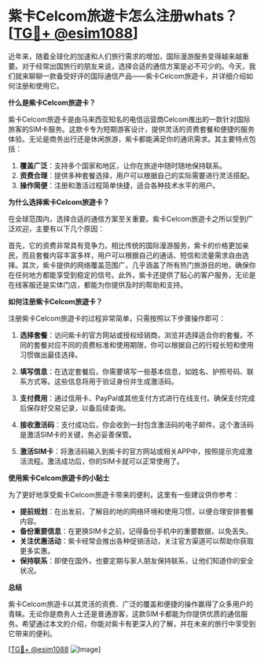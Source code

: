 # 紫卡Celcom旅遊卡怎么注册whats？[[TG💪+ @esim1088](https://t.me/s/esim1088)]

近年来，随着全球化的加速和人们旅行需求的增加，国际漫游服务变得越来越重要。对于经常出国旅行的朋友来说，选择合适的通信方案是必不可少的。今天，我们就来聊聊一款备受好评的国际通信产品——紫卡Celcom旅遊卡，并详细介绍如何注册和使用它。

**什么是紫卡Celcom旅遊卡？**

紫卡Celcom旅遊卡是由马来西亚知名的电信运营商Celcom推出的一款针对国际旅客的SIM卡服务。这款卡专为短期游客设计，提供灵活的资费套餐和便捷的服务体验。无论是商务出行还是休闲旅游，紫卡都能满足你的通讯需求。其主要特点包括：

1. **覆盖广泛**：支持多个国家和地区，让你在旅途中随时随地保持联系。
2. **资费合理**：提供多种套餐选择，用户可以根据自己的实际需要进行灵活搭配。
3. **操作简便**：注册和激活过程简单快捷，适合各种技术水平的用户。

**为什么选择紫卡Celcom旅遊卡？**

在全球范围内，选择合适的通信方案至关重要。紫卡Celcom旅遊卡之所以受到广泛欢迎，主要有以下几个原因：

首先，它的资费非常具有竞争力。相比传统的国际漫游服务，紫卡的价格更加亲民，而且套餐内容丰富多样，用户可以根据自己的通话、短信和流量需求自由选择。其次，紫卡提供的网络覆盖范围广，几乎涵盖了所有热门旅游目的地，确保你在任何地方都能享受到稳定的信号。此外，紫卡还提供了贴心的客户服务，无论是在线客服还是实体门店，都能为你提供及时的帮助和支持。

**如何注册紫卡Celcom旅遊卡？**

注册紫卡Celcom旅遊卡的过程非常简单，只需按照以下步骤操作即可：

1. **选择套餐**：访问紫卡的官方网站或授权经销商，浏览并选择适合你的套餐。不同的套餐对应不同的资费标准和使用期限，你可以根据自己的行程长短和使用习惯做出最佳选择。

2. **填写信息**：在选定套餐后，你需要填写一些基本信息，如姓名、护照号码、联系方式等。这些信息将用于验证身份并生成激活码。

3. **支付费用**：通过信用卡、PayPal或其他支付方式进行在线支付。确保支付完成后保存好交易记录，以备后续查询。

4. **接收激活码**：支付成功后，你会收到一封包含激活码的电子邮件。这个激活码是激活SIM卡的关键，务必妥善保管。

5. **激活SIM卡**：将激活码输入到紫卡的官方网站或相关APP中，按照提示完成激活流程。激活成功后，你的SIM卡就可以正常使用了。

**使用紫卡Celcom旅遊卡的小贴士**

为了更好地享受紫卡Celcom旅遊卡带来的便利，这里有一些建议供你参考：

- **提前规划**：在出发前，了解目的地的网络环境和使用习惯，以便合理安排套餐内容。
- **备份重要信息**：在更换SIM卡之前，记得备份手机中的重要数据，以免丢失。
- **关注优惠活动**：紫卡经常会推出各种促销活动，关注官方渠道可以帮助你获取更多实惠。
- **保持联系**：即使在国外，也要定期与家人朋友保持联系，让他们知道你的安全状况。

**总结**

紫卡Celcom旅遊卡以其灵活的资费、广泛的覆盖和便捷的操作赢得了众多用户的青睐。无论你是商务人士还是普通游客，这款SIM卡都能为你提供优质的通信服务。希望通过本文的介绍，你能对紫卡有更深入的了解，并在未来的旅行中享受到它带来的便利。

[[TG💪+ @esim1088](https://t.me/s/esim1088) ![Image](https://i.postimg.cc/4NQfJmqS/Snipaste-2025-05-13-00-14-12.png)]
